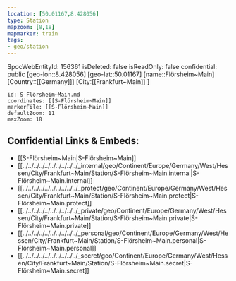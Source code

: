 ```yaml
---
location: [50.01167,8.428056]
type: Station 
mapzoom: [8,18] 
mapmarker: train 
tags:
- geo/station
---
```

SpocWebEntityId: 156361
isDeleted: false
isReadOnly: false
confidential: public
[geo-lon::8.428056]
[geo-lat::50.01167]
[name::Flörsheim~Main]
[Country::[[Germany]]]
[City:[[Frankfurt~Main]] ]


```leaflet
id: S-Flörsheim~Main.md
coordinates: [[S-Flörsheim~Main]]
markerFile: [[S-Flörsheim~Main]]
defaultZoom: 11 
maxZoom: 18
```


## Confidential Links & Embeds: 
- [[S-Flörsheim~Main|S-Flörsheim~Main]] 
- [[../../../../../../../../../../_internal/geo/Continent/Europe/Germany/West/Hessen/City/Frankfurt~Main/Station/S-Flörsheim~Main.internal|S-Flörsheim~Main.internal]] 
- [[../../../../../../../../../../_protect/geo/Continent/Europe/Germany/West/Hessen/City/Frankfurt~Main/Station/S-Flörsheim~Main.protect|S-Flörsheim~Main.protect]] 
- [[../../../../../../../../../../_private/geo/Continent/Europe/Germany/West/Hessen/City/Frankfurt~Main/Station/S-Flörsheim~Main.private|S-Flörsheim~Main.private]] 
- [[../../../../../../../../../../_personal/geo/Continent/Europe/Germany/West/Hessen/City/Frankfurt~Main/Station/S-Flörsheim~Main.personal|S-Flörsheim~Main.personal]] 
- [[../../../../../../../../../../_secret/geo/Continent/Europe/Germany/West/Hessen/City/Frankfurt~Main/Station/S-Flörsheim~Main.secret|S-Flörsheim~Main.secret]] 
